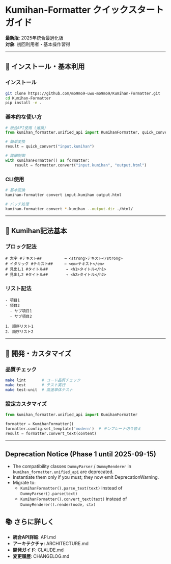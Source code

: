 # Kumihan-Formatter クイックスタートガイド

**最新版**: 2025年統合最適化版  
**対象**: 初回利用者・基本操作習得

---

## 🚀 インストール・基本利用

### インストール
```bash
git clone https://github.com/mo9mo9-uwu-mo9mo9/Kumihan-Formatter.git
cd Kumihan-Formatter
pip install -e .
```

### 基本的な使い方
```python
# 統合API使用 (推奨)
from kumihan_formatter.unified_api import KumihanFormatter, quick_convert

# 簡単変換
result = quick_convert("input.kumihan")

# 詳細制御
with KumihanFormatter() as formatter:
    result = formatter.convert("input.kumihan", "output.html")
```

### CLI使用
```bash
# 基本変換
kumihan-formatter convert input.kumihan output.html

# バッチ処理
kumihan-formatter convert *.kumihan --output-dir ./html/
```

---

## 📝 Kumihan記法基本

### ブロック記法
```
# 太字 #テキスト##          → <strong>テキスト</strong>
# イタリック #テキスト##     → <em>テキスト</em>
# 見出し1 #タイトル##        → <h1>タイトル</h1>
# 見出し2 #タイトル##        → <h2>タイトル</h2>
```

### リスト記法
```
- 項目1
- 項目2
  - サブ項目1
  - サブ項目2

1. 順序リスト1
2. 順序リスト2
```

---

## 🔧 開発・カスタマイズ

### 品質チェック
```bash
make lint       # コード品質チェック
make test       # テスト実行
make test-unit  # 高速単体テスト
```

### 設定カスタマイズ
```python
from kumihan_formatter.unified_api import KumihanFormatter

formatter = KumihanFormatter()
formatter.config.set_template('modern')  # テンプレート切り替え
result = formatter.convert_text(content)
```

---

## Deprecation Notice (Phase 1 until 2025-09-15)
- The compatibility classes `DummyParser` / `DummyRenderer` in `kumihan_formatter.unified_api` are deprecated.
- Instantiate them only if you must; they now emit DeprecationWarning.
- Migrate to:
  - `KumihanFormatter().parse_text(text)` instead of `DummyParser().parse(text)`
  - `KumihanFormatter().convert_text(text)` instead of `DummyRenderer().render(node, ctx)`

## 📚 さらに詳しく

- **統合API詳細**: API.md
- **アーキテクチャ**: ARCHITECTURE.md
- **開発ガイド**: CLAUDE.md
- **変更履歴**: CHANGELOG.md